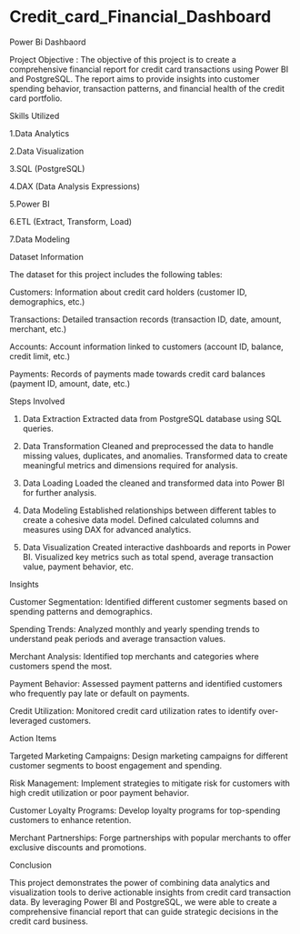 # Credit_card_Financial_Dashboard
Power Bi Dashbaord

Project Objective :
The objective of this project is to create a comprehensive financial report for credit card transactions using Power BI and PostgreSQL. The report aims to provide insights into customer spending behavior, transaction patterns, and financial health of the credit card portfolio.

Skills Utilized 

1.Data Analytics

2.Data Visualization

3.SQL (PostgreSQL)

4.DAX (Data Analysis Expressions)

5.Power BI

6.ETL (Extract, Transform, Load)

7.Data Modeling

Dataset Information 

The dataset for this project includes the following tables:

Customers: Information about credit card holders (customer ID, demographics, etc.)

Transactions: Detailed transaction records (transaction ID, date, amount, merchant, etc.)

Accounts: Account information linked to customers (account ID, balance, credit limit, etc.)

Payments: Records of payments made towards credit card balances (payment ID, amount, date, etc.)

Steps Involved

1. Data Extraction
Extracted data from PostgreSQL database using SQL queries.

3. Data Transformation
Cleaned and preprocessed the data to handle missing values, duplicates, and anomalies.
Transformed data to create meaningful metrics and dimensions required for analysis.

5. Data Loading
Loaded the cleaned and transformed data into Power BI for further analysis.

7. Data Modeling
Established relationships between different tables to create a cohesive data model.
Defined calculated columns and measures using DAX for advanced analytics.

9. Data Visualization
Created interactive dashboards and reports in Power BI.
Visualized key metrics such as total spend, average transaction value, payment behavior, etc.

Insights

Customer Segmentation: Identified different customer segments based on spending patterns and demographics.

Spending Trends: Analyzed monthly and yearly spending trends to understand peak periods and average transaction values.

Merchant Analysis: Identified top merchants and categories where customers spend the most.

Payment Behavior: Assessed payment patterns and identified customers who frequently pay late or default on payments.

Credit Utilization: Monitored credit card utilization rates to identify over-leveraged customers.

Action Items

Targeted Marketing Campaigns: Design marketing campaigns for different customer segments to boost engagement and spending.

Risk Management: Implement strategies to mitigate risk for customers with high credit utilization or poor payment behavior.

Customer Loyalty Programs: Develop loyalty programs for top-spending customers to enhance retention.

Merchant Partnerships: Forge partnerships with popular merchants to offer exclusive discounts and promotions.

Conclusion

This project demonstrates the power of combining data analytics and visualization tools to derive actionable insights from credit card transaction data. By leveraging Power BI and PostgreSQL, we were able to create a comprehensive financial report that can guide strategic decisions in the credit card business.
